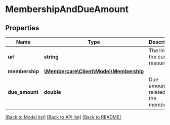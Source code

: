 # MembershipAndDueAmount

## Properties
Name | Type | Description | Notes
------------ | ------------- | ------------- | -------------
**url** | **string** | The link to the current resource | [optional] 
**membership** | [**\Membercare\Client\Model\Membership**](Membership.md) |  | [optional] 
**due_amount** | **double** | Due amount related to the member | [optional] 

[[Back to Model list]](../../README.md#documentation-for-models) [[Back to API list]](../../README.md#documentation-for-api-endpoints) [[Back to README]](../../README.md)

